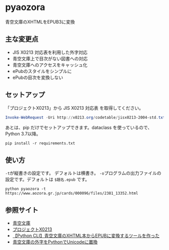 # pyaozora

青空文庫のXHTMLをEPUB3に変換

## 主な変更点

* JIS X0213 対応表を利用した外字対応
* 青空文庫上で目次がない図書への対応
* 青空文庫へのアクセスをキャッシュ化
* ePubのスタイルをシンプルに
* ePubの目次を変換しない

## セットアップ

「プロジェクトX0213」から JIS X0213 対応表 を取得してください。

```ps1
Invoke-WebRequest -Uri http://x0213.org/codetable/jisx0213-2004-std.txt -OutFile 'jisx0213-2004-std.txt'
```

あとは、pip だけでセットアップできます。dataclass を使っているので、Python 3.7以降。

```
pip install -r requirements.txt
```

## 使い方

`-t`が縦書きの設定です。 デフォルトは横書き。
`-o`プログラムの出力ファイルの設定です。デフォルトは `$題名.epub` です。

```
python pyaozora -t https://www.aozora.gr.jp/cards/000096/files/2381_13352.html
```

## 参照サイト

* [青空文庫](https://www.aozora.gr.jp/)	
* [プロジェクトX0213](https://x0213.org/)	
* [【Python CLI】青空文庫のXHTML本からEPUBに変換するツールを作った](https://qiita.com/ymndoseijin/items/88548a90c0ff06287f7c)
* [青空文庫の外字をPythonでUnicodeに置換](https://qiita.com/kichiki/items/bb65f7b57e09789a05ce)
